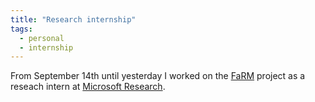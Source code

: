 ```yaml
---
title: "Research internship"
tags:
  - personal
  - internship
---
```

From September 14th until yesterday I worked on the [FaRM][farm] project as a 
reseach intern at [Microsoft Research][msr].

[farm]: http://www.microsoft.com/en-us/research/project/farm/
[msr]: http://www.microsoft.com/en-us/research/lab/microsoft-research-cambridge/
